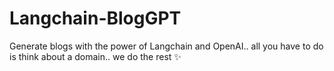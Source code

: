 # Langchain-BlogGPT
Generate blogs with the power of Langchain and OpenAI.. all you have to do is think about a domain.. we do the rest ✨
